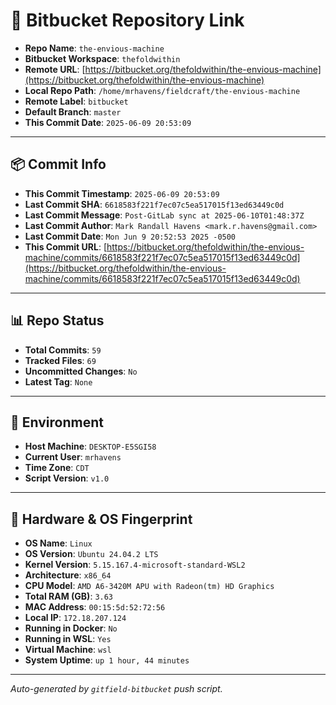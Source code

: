 # 🔗 Bitbucket Repository Link

- **Repo Name**: `the-envious-machine`
- **Bitbucket Workspace**: `thefoldwithin`
- **Remote URL**: [https://bitbucket.org/thefoldwithin/the-envious-machine](https://bitbucket.org/thefoldwithin/the-envious-machine)
- **Local Repo Path**: `/home/mrhavens/fieldcraft/the-envious-machine`
- **Remote Label**: `bitbucket`
- **Default Branch**: `master`
- **This Commit Date**: `2025-06-09 20:53:09`

---

## 📦 Commit Info

- **This Commit Timestamp**: `2025-06-09 20:53:09`
- **Last Commit SHA**: `6618583f221f7ec07c5ea517015f13ed63449c0d`
- **Last Commit Message**: `Post-GitLab sync at 2025-06-10T01:48:37Z`
- **Last Commit Author**: `Mark Randall Havens <mark.r.havens@gmail.com>`
- **Last Commit Date**: `Mon Jun 9 20:52:53 2025 -0500`
- **This Commit URL**: [https://bitbucket.org/thefoldwithin/the-envious-machine/commits/6618583f221f7ec07c5ea517015f13ed63449c0d](https://bitbucket.org/thefoldwithin/the-envious-machine/commits/6618583f221f7ec07c5ea517015f13ed63449c0d)

---

## 📊 Repo Status

- **Total Commits**: `59`
- **Tracked Files**: `69`
- **Uncommitted Changes**: `No`
- **Latest Tag**: `None`

---

## 🧭 Environment

- **Host Machine**: `DESKTOP-E5SGI58`
- **Current User**: `mrhavens`
- **Time Zone**: `CDT`
- **Script Version**: `v1.0`

---

## 🧬 Hardware & OS Fingerprint

- **OS Name**: `Linux`
- **OS Version**: `Ubuntu 24.04.2 LTS`
- **Kernel Version**: `5.15.167.4-microsoft-standard-WSL2`
- **Architecture**: `x86_64`
- **CPU Model**: `AMD A6-3420M APU with Radeon(tm) HD Graphics`
- **Total RAM (GB)**: `3.63`
- **MAC Address**: `00:15:5d:52:72:56`
- **Local IP**: `172.18.207.124`
- **Running in Docker**: `No`
- **Running in WSL**: `Yes`
- **Virtual Machine**: `wsl`
- **System Uptime**: `up 1 hour, 44 minutes`

---

_Auto-generated by `gitfield-bitbucket` push script._
